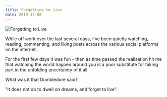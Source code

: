 ```yaml
---
title: Forgetting to Live
date: 2019-12-08
---
```


![Forgetting to Live](https://source.unsplash.com/9ZQzrLWV52M/1600x900)

While off work over the last several days, I've been quietly watching, reading, commenting, and liking posts across the various social platforms on the internet.

For the first few days it was fun - then as time passed the realisation hit me that watching the world happen around you is a poor substitute for taking part in the unfolding uncertainty of it all.

What was it that Dumbledore said?

"It does not do to dwell on dreams, and forget to live".